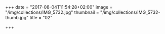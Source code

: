+++
date = "2017-08-04T11:54:28+02:00"
image = "/img/collections/IMG_5732.jpg"
thumbnail = "/img/collections/IMG_5732-thumb.jpg"
title = "02"

+++
